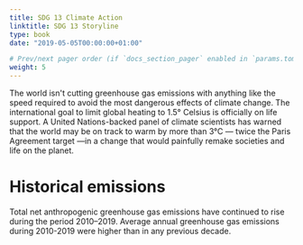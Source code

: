 ```yaml
---
title: SDG 13 Climate Action
linktitle: SDG 13 Storyline
type: book
date: "2019-05-05T00:00:00+01:00"

# Prev/next pager order (if `docs_section_pager` enabled in `params.toml`)
weight: 5
---
```


The world isn't cutting greenhouse gas emissions with anything like the speed required to avoid the most dangerous effects of climate change. The international goal to limit global heating to 1.5° Celsius is officially on life support. A United Nations-backed panel of climate scientists has warned that the world may be on track to warm by more than 3°C — twice the Paris Agreement target —in a change that would painfully remake societies and life on the planet. 

# Historical emissions

Total net anthropogenic greenhouse gas emissions have continued to rise during the period 2010–2019. Average annual greenhouse gas emissions during 2010-2019 were higher than in any previous decade.

<div class="flourish-embed flourish-chart" data-src="visualisation/9769097"><script src="https://public.flourish.studio/resources/embed.js"></script></div>